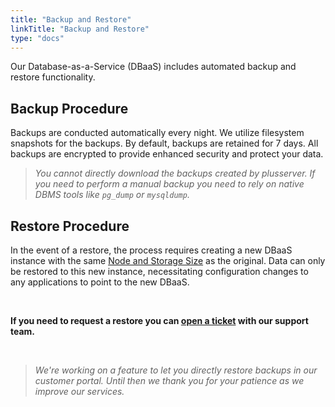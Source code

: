 ```yaml
---
title: "Backup and Restore"
linkTitle: "Backup and Restore"
type: "docs"
---
```


Our Database-as-a-Service (DBaaS) includes automated backup and restore functionality.

## Backup Procedure

Backups are conducted automatically every night. We utilize filesystem snapshots for the backups. By default, backups are retained for 7 days. All backups are encrypted to provide enhanced security and protect your data.

> *You cannot directly download the backups created by plusserver. If you need to perform a manual backup you need to rely on native DBMS tools like ```pg_dump``` or ```mysqldump```.*

## Restore Procedure

In the event of a restore, the process requires creating a new DBaaS instance with the same [Node and Storage Size](../nodesize/) as the original. Data can only be restored to this new instance, necessitating configuration changes to any applications to point to the new DBaaS.

<br>

**If you need to request a restore you can [open a ticket](https://customerservice.plusserver.com/support/ticket-create) with our support team.**

<br>

>*We're working on a feature to let you directly restore backups in our customer portal. Until then we thank you for your patience as we improve our services.*
